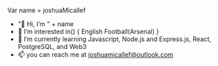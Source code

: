 Var name = joshuaMicallef

- "👋 Hi, I’m " + name
- 👀 I’m interested in() {
    English Football(Arsenal)
  }
- 🌱 I’m currently learning Javascript, Node.js and Express.js, React, PostgreSQL, and Web3
- 📫 you can reach me at joshuamicallef@outlook.com
